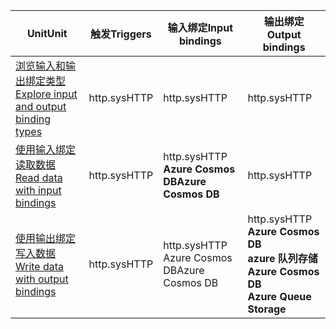 |<span data-ttu-id="011f7-101">Unit</span><span class="sxs-lookup"><span data-stu-id="011f7-101">Unit</span></span>  | <span data-ttu-id="011f7-102">触发</span><span class="sxs-lookup"><span data-stu-id="011f7-102">Triggers</span></span>  |<span data-ttu-id="011f7-103">输入绑定</span><span class="sxs-lookup"><span data-stu-id="011f7-103">Input bindings</span></span>  |<span data-ttu-id="011f7-104">输出绑定</span><span class="sxs-lookup"><span data-stu-id="011f7-104">Output bindings</span></span>  |
|---------|---------|---------|---------|
|[<span data-ttu-id="011f7-105">浏览输入和输出绑定类型</span><span class="sxs-lookup"><span data-stu-id="011f7-105">Explore input and output binding types</span></span>](../2-explore-input-and-output-binding-types-portal-lesson.yml)     |   <span data-ttu-id="011f7-106">http.sys</span><span class="sxs-lookup"><span data-stu-id="011f7-106">HTTP</span></span>      |   <span data-ttu-id="011f7-107">http.sys</span><span class="sxs-lookup"><span data-stu-id="011f7-107">HTTP</span></span>      |   <span data-ttu-id="011f7-108">http.sys</span><span class="sxs-lookup"><span data-stu-id="011f7-108">HTTP</span></span>      |
|[<span data-ttu-id="011f7-109">使用输入绑定读取数据</span><span class="sxs-lookup"><span data-stu-id="011f7-109">Read data with input bindings</span></span>](../4-read-data-with-input-bindings-portal-lesson.yml)     |   <span data-ttu-id="011f7-110">http.sys</span><span class="sxs-lookup"><span data-stu-id="011f7-110">HTTP</span></span>      |   <span data-ttu-id="011f7-111">http.sys</span><span class="sxs-lookup"><span data-stu-id="011f7-111">HTTP</span></span><br/><span data-ttu-id="011f7-112">**Azure Cosmos DB**</span><span class="sxs-lookup"><span data-stu-id="011f7-112">**Azure Cosmos DB**</span></span>      |  <span data-ttu-id="011f7-113">http.sys</span><span class="sxs-lookup"><span data-stu-id="011f7-113">HTTP</span></span>       |
|[<span data-ttu-id="011f7-114">使用输出绑定写入数据</span><span class="sxs-lookup"><span data-stu-id="011f7-114">Write data with output bindings</span></span>](../6-write-data-with-output-bindings-portal-lesson.yml)     |   <span data-ttu-id="011f7-115">http.sys</span><span class="sxs-lookup"><span data-stu-id="011f7-115">HTTP</span></span>      |   <span data-ttu-id="011f7-116">http.sys</span><span class="sxs-lookup"><span data-stu-id="011f7-116">HTTP</span></span><br/><span data-ttu-id="011f7-117">Azure Cosmos DB</span><span class="sxs-lookup"><span data-stu-id="011f7-117">Azure Cosmos DB</span></span>       |   <span data-ttu-id="011f7-118">http.sys</span><span class="sxs-lookup"><span data-stu-id="011f7-118">HTTP</span></span><br/><span data-ttu-id="011f7-119">**Azure Cosmos DB<br/>azure 队列存储**</span><span class="sxs-lookup"><span data-stu-id="011f7-119">**Azure Cosmos DB<br/>Azure Queue Storage**</span></span>      |
